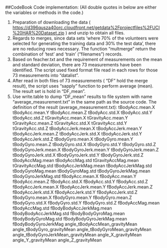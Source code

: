 ##CodeBook
Code implementation:  (All double quotes in below are either the variables or methods in the code.)
1.	Preparation of downloading the data ( https://d396qusza40orc.cloudfront.net/getdata%2Fprojectfiles%2FUCI%20HAR%20Dataset.zip ) and unzip to obtain all files.
2.	Regards to merges, since data sets ‘where 70% of the volunteers were selected for generating the training data and 30% the test data’, there are no reducing rows necessary. 
The function “multmerge” return the combination of ‘test’ and ‘train’ (“filenames”) records.
3.	Based on feacher.txt and the requirement of measurements on the mean and standard deviation, there are 73 measurements have been identified. The script used fixed format file read in each rows for those 73 measurements into “datalist”.
4.	After read in both files of 73 measurements ( “DF” hold the merge result), the script uses “sapply” function to perform average (mean). The result set is hold in “DF_mean”.
5.	Use write.table to dump “DF_mean” results to file system with name “average_measurement.txt” in the same path as the source code.
The definition of the result (average_measurement.txt):
tBodyAcc.mean.X
tBodyAcc.mean.Y
tBodyAcc.mean.Z
tBodyAcc.std.X
tBodyAcc.std.Y
tBodyAcc.std.Z
tGravityAcc.mean.X
tGravityAcc.mean.Y
tGravityAcc.mean.Z
tGravityAcc.std.X
tGravityAcc.std.Y
tGravityAcc.std.Z
tBodyAccJerk.mean.X
tBodyAccJerk.mean.Y
tBodyAccJerk.mean.Z
tBodyAccJerk.std.X
tBodyAccJerk.std.Y
tBodyAccJerk.std.Z
tBodyGyro.mean.X
tBodyGyro.mean.Y
tBodyGyro.mean.Z
tBodyGyro.std.X
tBodyGyro.std.Y
tBodyGyro.std.Z
tBodyGyroJerk.mean.X
tBodyGyroJerk.mean.Y
tBodyGyroJerk.mean.Z
tBodyGyroJerk.std.X
tBodyGyroJerk.std.Y
tBodyGyroJerk.std.Z
tBodyAccMag.mean
tBodyAccMag.std
tGravityAccMag.mean
tGravityAccMag.std
tBodyAccJerkMag.mean
tBodyAccJerkMag.std
tBodyGyroMag.mean
tBodyGyroMag.std
tBodyGyroJerkMag.mean
tBodyGyroJerkMag.std
fBodyAcc.mean.X
fBodyAcc.mean.Y
fBodyAcc.mean.Z
fBodyAcc.std.X
fBodyAcc.std.Y
fBodyAcc.std.Z
fBodyAccJerk.mean.X
fBodyAccJerk.mean.Y
fBodyAccJerk.mean.Z
fBodyAccJerk.std.X
fBodyAccJerk.std.Y
fBodyAccJerk.std.Z
fBodyGyro.mean.X
fBodyGyro.mean.Y
fBodyGyro.mean.Z
fBodyGyro.std.X
fBodyGyro.std.Y
fBodyGyro.std.Z
fBodyAccMag.mean
fBodyAccMag.std
fBodyBodyAccJerkMag.mean
fBodyBodyAccJerkMag.std
fBodyBodyGyroMag.mean
fBodyBodyGyroMag.std
fBodyBodyGyroJerkMag.mean
fBodyBodyGyroJerkMag
angle_tBodyAccMean_gravityMean
angle_tBodyGyro_gravityMean
angle_tBodyGyroMean_gravityMean
angle_tBodyGyroJerkMean_gravityMean
angle_X_gravityMean
angle_Y_gravityMean
angle_Z_gravityMean
